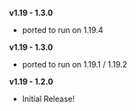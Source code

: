 **v1.19 - 1.3.0**
* ported to run on 1.19.4

**v1.19 - 1.3.0**
* ported to run on 1.19.1 / 1.19.2

**v1.19 - 1.2.0**
* Initial Release!      
  